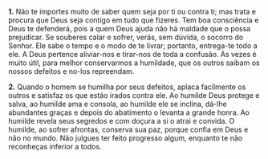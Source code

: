 **1.** Não te importes muito de saber quem seja por ti ou contra ti; mas trata e procura que Deus seja contigo em tudo que fizeres. Tem boa consciência e Deus te defenderá, pois a quem Deus ajuda não há maldade que o possa prejudicar. Se souberes calar e sofrer, verás, sem dúvida, o socorro do Senhor. Ele sabe o tempo e o modo de te livrar; portanto, entrega-te todo a ele. A Deus pertence aliviar-nos e tirar-nos de toda a confusão. Às vezes é muito útil, para melhor conservarmos a humildade, que os outros saibam os nossos defeitos e no-los repreendam.

**2.** Quando o homem se humilha por seus defeitos, aplaca facilmente os outros e satisfaz os que estão irados contra ele. Ao humilde Deus protege e salva, ao humilde ama e consola, ao humilde ele se inclina, dá-lhe abundantes graças e depois do abatimento o levanta a grande honra. Ao humilde revela seus segredos e com doçura a si o atrai e convida. O humilde, ao sofrer afrontas, conserva sua paz, porque confia em Deus e não no mundo. Não julgues ter feito progresso algum, enquanto te não reconheças inferior a todos.

